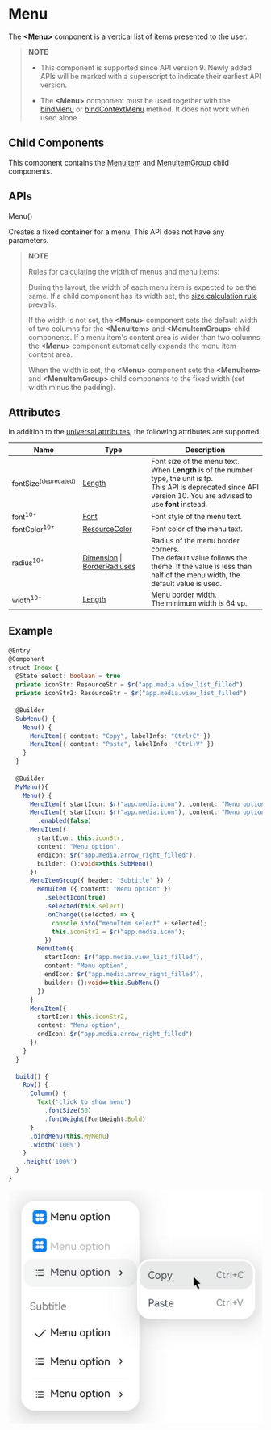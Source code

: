 # Menu

The **\<Menu>** component is a vertical list of items presented to the user.

> **NOTE**
>
> - This component is supported since API version 9. Newly added APIs will be marked with a superscript to indicate their earliest API version.
>
> - The **\<Menu>** component must be used together with the [bindMenu](ts-universal-attributes-menu.md) or [bindContextMenu](ts-universal-attributes-menu.md) method. It does not work when used alone.

## Child Components

This component contains the [MenuItem](ts-basic-components-menuitem.md) and [MenuItemGroup](ts-basic-components-menuitemgroup.md) child components.

## APIs

Menu()

Creates a fixed container for a menu. This API does not have any parameters.

> **NOTE**
>
> Rules for calculating the width of menus and menu items:
>
> During the layout, the width of each menu item is expected to be the same. If a child component has its width set, the [size calculation rule](ts-universal-attributes-size.md#impact-of-constraintsize-on-widthheight) prevails.
>
> If the width is not set, the **\<Menu>** component sets the default width of two columns for the **\<MenuItem>** and **\<MenuItemGroup>** child components. If a menu item's content area is wider than two columns, the **\<Menu>** component automatically expands the menu item content area.
>
> When the width is set, the **\<Menu>** component sets the **\<MenuItem>** and **\<MenuItemGroup>** child components to the fixed width (set width minus the padding).

## Attributes

In addition to the [universal attributes](ts-universal-attributes-size.md), the following attributes are supported.

| Name    | Type                 | Description                                                            |
| -------- | ------------------------- | ---------------------------------------------------------------- |
| fontSize<sup>(deprecated)</sup> | [Length](ts-types.md#length) | Font size of the menu text. When **Length** is of the number type, the unit is fp.<br>This API is deprecated since API version 10. You are advised to use **font** instead.|
| font<sup>10+</sup> | [Font](ts-types.md#font) | Font style of the menu text.|
| fontColor<sup>10+</sup> | [ResourceColor](ts-types.md#resourcecolor) | Font color of the menu text.|
| radius<sup>10+</sup> | [Dimension](ts-types.md#dimension10) \| [BorderRadiuses](ts-types.md#borderradiuses9) | Radius of the menu border corners.<br> The default value follows the theme. If the value is less than half of the menu width, the default value is used.|
| width<sup>10+</sup> | [Length](ts-types.md#length) | Menu border width.<br> The minimum width is 64 vp.|

## Example

```ts
@Entry
@Component
struct Index {
  @State select: boolean = true
  private iconStr: ResourceStr = $r("app.media.view_list_filled")
  private iconStr2: ResourceStr = $r("app.media.view_list_filled")

  @Builder
  SubMenu() {
    Menu() {
      MenuItem({ content: "Copy", labelInfo: "Ctrl+C" })
      MenuItem({ content: "Paste", labelInfo: "Ctrl+V" })
    }
  }

  @Builder
  MyMenu(){
    Menu() {
      MenuItem({ startIcon: $r("app.media.icon"), content: "Menu option" })
      MenuItem({ startIcon: $r("app.media.icon"), content: "Menu option" })
        .enabled(false)
      MenuItem({
        startIcon: this.iconStr,
        content: "Menu option",
        endIcon: $r("app.media.arrow_right_filled"),
        builder: ():void=>this.SubMenu()
      })
      MenuItemGroup({ header: 'Subtitle' }) {
        MenuItem ({ content: "Menu option" })
          .selectIcon(true)
          .selected(this.select)
          .onChange((selected) => {
            console.info("menuItem select" + selected);
            this.iconStr2 = $r("app.media.icon");
          })
        MenuItem({
          startIcon: $r("app.media.view_list_filled"),
          content: "Menu option",
          endIcon: $r("app.media.arrow_right_filled"),
          builder: ():void=>this.SubMenu()
        })
      }
      MenuItem({
        startIcon: this.iconStr2,
        content: "Menu option",
        endIcon: $r("app.media.arrow_right_filled")
      })
    }
  }

  build() {
    Row() {
      Column() {
        Text('click to show menu')
          .fontSize(50)
          .fontWeight(FontWeight.Bold)
      }
      .bindMenu(this.MyMenu)
      .width('100%')
    }
    .height('100%')
  }
}
```

![menu1](figures/menu1.png)
